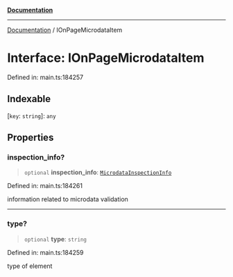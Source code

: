 [**Documentation**](../README.md)

***

[Documentation](../README.md) / IOnPageMicrodataItem

# Interface: IOnPageMicrodataItem

Defined in: main.ts:184257

## Indexable

\[`key`: `string`\]: `any`

## Properties

### inspection\_info?

> `optional` **inspection\_info**: [`MicrodataInspectionInfo`](../classes/MicrodataInspectionInfo.md)

Defined in: main.ts:184261

information related to microdata validation

***

### type?

> `optional` **type**: `string`

Defined in: main.ts:184259

type of element
